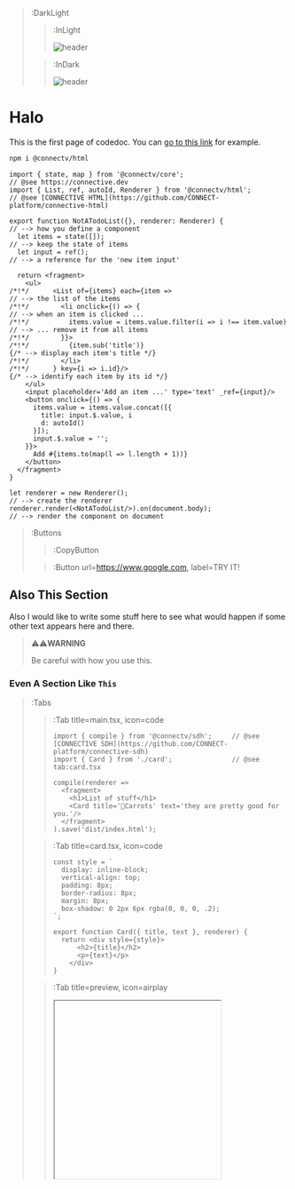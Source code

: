 > :DarkLight
> > :InLight
> >
> > ![header](../repo-banner.svg)
>
> > :InDark
> >
> > ![header](../repo-banner-dark.svg)

# Halo

This is the first page of codedoc. You can [go to this link](https://www.google.com) for example.

```bash
npm i @connectv/html
```

```tsx
import { state, map } from '@connectv/core';                         // @see https://connective.dev
import { List, ref, autoId, Renderer } from '@connectv/html';        // @see [CONNECTIVE HTML](https://github.com/CONNECT-platform/connective-html)

export function NotATodoList({}, renderer: Renderer) {               // --> how you define a component
  let items = state([]);                                             // --> keep the state of items
  let input = ref();                                                 // --> a reference for the 'new item input'

  return <fragment>
    <ul>
/*!*/      <List of={items} each={item =>                                 // --> the list of the items
/*!*/        <li onclick={() => {                                         // --> when an item is clicked ...
/*!*/          items.value = items.value.filter(i => i !== item.value)    // --> ... remove it from all items
/*!*/        }}>
/*!*/          {item.sub('title')}                                       {/* --> display each item's title */}
/*!*/        </li>
/*!*/      } key={i => i.id}/>                                           {/* --> identify each item by its id */}
    </ul>
    <input placeholder='Add an item ...' type='text' _ref={input}/>
    <button onclick={() => {
      items.value = items.value.concat([{ 
        title: input.$.value, i
        d: autoId() 
      }]);
      input.$.value = '';
    }}>
      Add #{items.to(map(l => l.length + 1))}
    </button>
  </fragment>
}

let renderer = new Renderer();                                       // --> create the renderer
renderer.render(<NotATodoList/>).on(document.body);                  // --> render the component on document
```

> :Buttons
> > :CopyButton
>
> > :Button url=https://www.google.com, label=TRY IT!

## Also This Section

Also I would like to write some stuff here to see what would happen if some other text appears here and there.

> ⚠️⚠️**WARNING**
>
> Be careful with how you use this.

### Even A Section Like `This`

> :Tabs
> > :Tab title=main.tsx, icon=code
> >
> > ```tsx
> > import { compile } from '@connectv/sdh';     // @see [CONNECTIVE SDH](https://github.com/CONNECT-platform/connective-sdh)
> > import { Card } from './card';               // @see tab:card.tsx
> > 
> > compile(renderer => 
> >   <fragment>
> >     <h1>List of stuff</h1>
> >     <Card title='🥕Carrots' text='they are pretty good for you.'/>
> >   </fragment>
> > ).save('dist/index.html');
> > ```
>
> > :Tab title=card.tsx, icon=code
> > 
> > ```tsx 
> > const style = `
> >   display: inline-block;
> >   vertical-align: top;
> >   padding: 8px;
> >   border-radius: 8px;
> >   margin: 8px;
> >   box-shadow: 0 2px 6px rgba(0, 0, 0, .2);
> > `;
> > 
> > export function Card({ title, text }, renderer) {
> >   return <div style={style}>
> >       <h2>{title}</h2>
> >       <p>{text}</p>
> >     </div>
> > }
> > ```
>
> > :Tab title=preview, icon=airplay
> >
> > <iframe deferred-src="https://r3b8i.sse.codesandbox.io/" height="320"/>

Perhaps some text here, some text there.

Some text some text every motherfreaking where.

## And Also this

- ho ho ho
- he he he
- ha haha